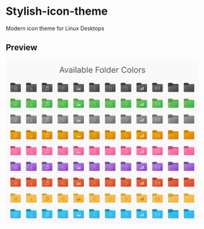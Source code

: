 # Stylish-icon-theme
Modern icon theme for Linux Desktops

## Preview

![folder-colors](images/folder-color-icons.png)
